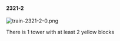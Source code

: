 #### 2321-2
![train-2321-2-0.png](https://github.com/lil-lab/nlvr/raw/master/nlvr/train/images/52/train-2321-2-0.png "train-2321-2-0.png")

There is 1 tower with at least 2 yellow blocks